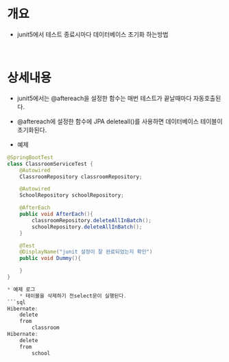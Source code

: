# 개요
* junit5에서 테스트 종료시마다 데이터베이스 초기화 하는방법

<br>

# 상세내용
* junit5에서는 @aftereach을 설정한 함수는 매번 테스트가 끝날때마다 자동호출된다.
* @aftereach에 설정한 함수에 JPA deleteall()를 사용하면 데이터베이스 테이블이 초기화된다.

* 예제
```java
@SpringBootTest
class ClassroomServiceTest {
    @Autowired
    ClassroomRepository classroomRepository;

    @Autowired
    SchoolRepository schoolRepository;

    @AfterEach
    public void AfterEach(){
        classroomRepository.deleteAllInBatch();
        schoolRepository.deleteAllInBatch();
    }

    @Test
    @DisplayName("junit 설정이 잘 완료되었는지 확인")
    public void Dummy(){

    }
}

* 예제 로그
    * 테이블을 삭제하기 전select문이 실행된다.
```sql
Hibernate:
    delete
    from
        classroom
Hibernate:
    delete
    from
        school
```
